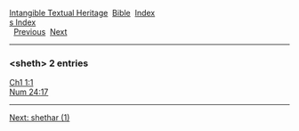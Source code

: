 [Intangible Textual Heritage](../../index)  [Bible](../index) 
[Index](index)   
[s Index](_s_)  
  [Previous](c10245)  [Next](c10247) 

------------------------------------------------------------------------

### &lt;sheth&gt; 2 entries

[Ch1 1:1](../kjv/ch1001.htm#001)  
[Num 24:17](../kjv/num024.htm#017)  

------------------------------------------------------------------------

[Next: shethar (1)](c10247)
